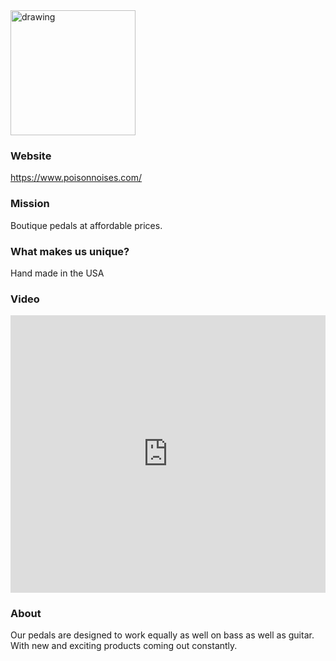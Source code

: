 <img src="https://images.squarespace-cdn.com/content/v1/5f4d70164e51ab76f6b0550d/1619641253961-QCTU7R9BBN39ZDNBY90O/PN%2BEST%2BLogo-01.jpg?format=1500w" alt="drawing" width="200"/>

### Website
https://www.poisonnoises.com/

### Mission
Boutique pedals at affordable prices.

### What makes us unique?
Hand made in the USA

### Video
<iframe width="100%" height="444" src="https://www.youtube.com/embed/rO18u5Bp9cQ" title="YouTube video player" frameborder="0" allow="accelerometer; autoplay; clipboard-write; encrypted-media; gyroscope; picture-in-picture" allowfullscreen></iframe>

### About 
Our pedals are designed to work equally as well on bass as well as guitar. With new and exciting products coming out constantly.
